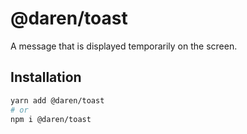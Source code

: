 # @daren/toast

A message that is displayed temporarily on the screen.

## Installation

```sh
yarn add @daren/toast
# or
npm i @daren/toast
```